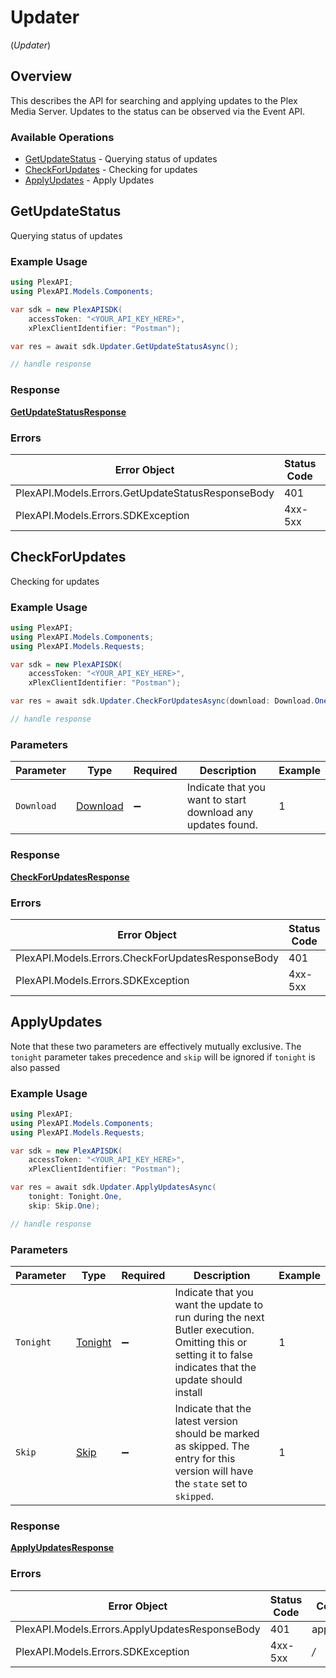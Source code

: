 # Updater
(*Updater*)

## Overview

This describes the API for searching and applying updates to the Plex Media Server.
Updates to the status can be observed via the Event API.


### Available Operations

* [GetUpdateStatus](#getupdatestatus) - Querying status of updates
* [CheckForUpdates](#checkforupdates) - Checking for updates
* [ApplyUpdates](#applyupdates) - Apply Updates

## GetUpdateStatus

Querying status of updates

### Example Usage

```csharp
using PlexAPI;
using PlexAPI.Models.Components;

var sdk = new PlexAPISDK(
    accessToken: "<YOUR_API_KEY_HERE>",
    xPlexClientIdentifier: "Postman");

var res = await sdk.Updater.GetUpdateStatusAsync();

// handle response
```


### Response

**[GetUpdateStatusResponse](../../Models/Requests/GetUpdateStatusResponse.md)**
### Errors

| Error Object                                      | Status Code                                       | Content Type                                      |
| ------------------------------------------------- | ------------------------------------------------- | ------------------------------------------------- |
| PlexAPI.Models.Errors.GetUpdateStatusResponseBody | 401                                               | application/json                                  |
| PlexAPI.Models.Errors.SDKException                | 4xx-5xx                                           | */*                                               |

## CheckForUpdates

Checking for updates

### Example Usage

```csharp
using PlexAPI;
using PlexAPI.Models.Components;
using PlexAPI.Models.Requests;

var sdk = new PlexAPISDK(
    accessToken: "<YOUR_API_KEY_HERE>",
    xPlexClientIdentifier: "Postman");

var res = await sdk.Updater.CheckForUpdatesAsync(download: Download.One);

// handle response
```

### Parameters

| Parameter                                                   | Type                                                        | Required                                                    | Description                                                 | Example                                                     |
| ----------------------------------------------------------- | ----------------------------------------------------------- | ----------------------------------------------------------- | ----------------------------------------------------------- | ----------------------------------------------------------- |
| `Download`                                                  | [Download](../../Models/Requests/Download.md)               | :heavy_minus_sign:                                          | Indicate that you want to start download any updates found. | 1                                                           |


### Response

**[CheckForUpdatesResponse](../../Models/Requests/CheckForUpdatesResponse.md)**
### Errors

| Error Object                                      | Status Code                                       | Content Type                                      |
| ------------------------------------------------- | ------------------------------------------------- | ------------------------------------------------- |
| PlexAPI.Models.Errors.CheckForUpdatesResponseBody | 401                                               | application/json                                  |
| PlexAPI.Models.Errors.SDKException                | 4xx-5xx                                           | */*                                               |

## ApplyUpdates

Note that these two parameters are effectively mutually exclusive. The `tonight` parameter takes precedence and `skip` will be ignored if `tonight` is also passed


### Example Usage

```csharp
using PlexAPI;
using PlexAPI.Models.Components;
using PlexAPI.Models.Requests;

var sdk = new PlexAPISDK(
    accessToken: "<YOUR_API_KEY_HERE>",
    xPlexClientIdentifier: "Postman");

var res = await sdk.Updater.ApplyUpdatesAsync(
    tonight: Tonight.One,
    skip: Skip.One);

// handle response
```

### Parameters

| Parameter                                                                                                                                                | Type                                                                                                                                                     | Required                                                                                                                                                 | Description                                                                                                                                              | Example                                                                                                                                                  |
| -------------------------------------------------------------------------------------------------------------------------------------------------------- | -------------------------------------------------------------------------------------------------------------------------------------------------------- | -------------------------------------------------------------------------------------------------------------------------------------------------------- | -------------------------------------------------------------------------------------------------------------------------------------------------------- | -------------------------------------------------------------------------------------------------------------------------------------------------------- |
| `Tonight`                                                                                                                                                | [Tonight](../../Models/Requests/Tonight.md)                                                                                                              | :heavy_minus_sign:                                                                                                                                       | Indicate that you want the update to run during the next Butler execution. Omitting this or setting it to false indicates that the update should install | 1                                                                                                                                                        |
| `Skip`                                                                                                                                                   | [Skip](../../Models/Requests/Skip.md)                                                                                                                    | :heavy_minus_sign:                                                                                                                                       | Indicate that the latest version should be marked as skipped. The <Release> entry for this version will have the `state` set to `skipped`.               | 1                                                                                                                                                        |


### Response

**[ApplyUpdatesResponse](../../Models/Requests/ApplyUpdatesResponse.md)**
### Errors

| Error Object                                   | Status Code                                    | Content Type                                   |
| ---------------------------------------------- | ---------------------------------------------- | ---------------------------------------------- |
| PlexAPI.Models.Errors.ApplyUpdatesResponseBody | 401                                            | application/json                               |
| PlexAPI.Models.Errors.SDKException             | 4xx-5xx                                        | */*                                            |
